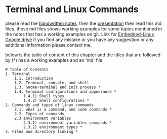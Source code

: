 # Terminal and Linux Commands
please read the [handwritten notes](https://drive.google.com/file/d/1JtzLUdf0sXxKy6Wyz_LyBDOZZsiz7qE-/view?usp=drive_link), then the [presentation](https://docs.google.com/presentation/d/117rCCb7Z838Rp2WZpmRd9rdzq1-teQytHnkAeoheVZ8/edit?usp=drive_link) then read this md files.
these md files shows working examples for some topics mentioned in the notes that has a  working examples on git.
Link for [Embedded-Linux Google drive](https://drive.google.com/drive/u/0/folders/1E9dFgduPg2835RwebUoiKIaREmExyoyW)
if you find any mistake or you have any suggestion or any additional information please contact me.

below is the table of content of this chapter and the titles that are followed by (*) has a working examples and an 'md' file.

```
# Table of Contents
1. Terminal
	1.1. Introduction
	1.2. Terminal, console, and shell
	1.3. Gnome-terminal and init process *
	1.4. terminal configurations and appearance *
		1.4.1) Shell types
		1.4.2) Shell configurations *
2. Commands and types of linux commands
	2.1. what is a command, and some commands *
	2.2. Types of commands
	2.3 environment variables 
		2.3.1) environment variables commands *
		2.3.2) environment types *
3. Files and directory linking *

```

